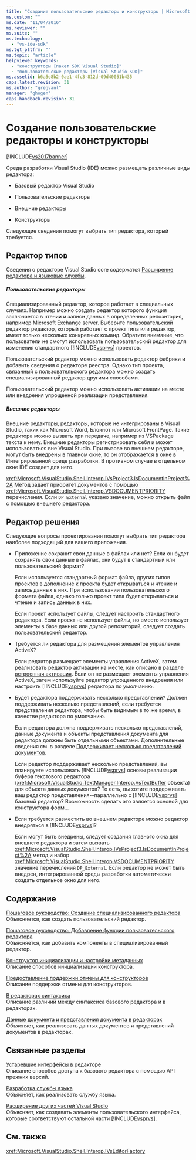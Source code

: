 ```yaml
---
title: "Создание пользовательские редакторы и конструкторы | Microsoft Docs"
ms.custom: ""
ms.date: "11/04/2016"
ms.reviewer: ""
ms.suite: ""
ms.technology: 
  - "vs-ide-sdk"
ms.tgt_pltfrm: ""
ms.topic: "article"
helpviewer_keywords: 
  - "конструкторы [пакет SDK Visual Studio]"
  - "пользовательские редакторы [Visual Studio SDK]"
ms.assetid: b6a5e8b2-0ae1-4fc3-812d-09d40051b435
caps.latest.revision: 31
ms.author: "gregvanl"
manager: "ghogen"
caps.handback.revision: 31
---
```

# Создание пользовательские редакторы и конструкторы
[!INCLUDE[vs2017banner](../code-quality/includes/vs2017banner.md)]

Среда разработки Visual Studio \(IDE\) можно размещать различные виды редактора:  
  
-   Базовый редактор Visual Studio  
  
-   Пользовательские редакторы  
  
-   Внешние редакторы  
  
-   Конструкторы  
  
 Следующие сведения помогут выбрать тип редактора, который требуется.  
  
## Редактор типов  
 Сведения о редакторе Visual Studio core содержатся [Расширение редактора и языковые службы](../extensibility/extending-the-editor-and-language-services.md).  
  
##### Пользовательские редакторы  
 Специализированный редактор, которое работает в специальных случаях. Например можно создать редактор которого функция заключается в чтении и записи данных в определенных репозитория, например Microsoft Exchange server. Выберите пользовательский редактор редактор, который работает с проект типа или редактор, имеет только несколько конкретных команд. Обратите внимание, что пользователи не смогут использовать пользовательский редактор для изменения стандартного [!INCLUDE[vsprvs](../code-quality/includes/vsprvs_md.md)] проектов.  
  
 Пользовательский редактор можно использовать редактор фабрики и добавить сведения о редакторе реестра. Однако тип проекта, связанный с пользовательского редактора можно создать специализированный редактор другими способами.  
  
 Пользовательский редактор можно использовать активации на месте или внедрения упрощенной реализации представления.  
  
##### Внешние редакторы  
 Внешние редакторы, редакторы, которые не интегрированы в Visual Studio, таких как Microsoft Word, Блокнот или Microsoft FrontPage. Такие редактора можно вызвать при передаче, например из VSPackage текста к нему. Внешние редакторы регистрировать себя и может использоваться вне Visual Studio. При вызове во внешнем редакторе, могут быть внедрены в главном окне, то он отображается в окне в Интегрированной среде разработки. В противном случае в отдельном окне IDE создает для него.  
  
 <xref:Microsoft.VisualStudio.Shell.Interop.IVsProject3.IsDocumentInProject%2A> Метод задает приоритет документов с помощью <xref:Microsoft.VisualStudio.Shell.Interop.VSDOCUMENTPRIORITY> перечисления. Если `DP_External` указано значение, можно открыть файл с помощью внешнего редактора.  
  
## Редактор решения  
 Следующие вопросы проектирования помогут выбрать тип редактора наиболее подходящий для вашего приложения.  
  
-   Приложение сохранит свои данные в файлах или нет? Если он будет сохранять свои данные в файлах, они будут в стандартный или пользовательский формат?  
  
     Если используется стандартный формат файла, других типов проектов в дополнение к проекта будет открываться и чтение и запись данных в них. При использовании пользовательского формата файла, однако только проект типа будет открываться и чтение и запись данных в них.  
  
     Если проект использует файлы, следует настроить стандартного редактора. Если проект не использует файлы, но вместо использует элементы в базе данных или другой репозиторий, следует создать пользовательский редактор.  
  
-   Требуется ли редактора для размещения элементов управления ActiveX?  
  
     Если редактор размещает элементы управления ActiveX, затем реализовать редактор активации на месте, как описано в разделе [встроенная активация](../misc/in-place-activation.md). Если он не размещает элементы управления ActiveX, затем используйте редактор упрощенного внедрения или настроить [!INCLUDE[vsprvs](../code-quality/includes/vsprvs_md.md)] редактора по умолчанию.  
  
-   Будет редактора поддерживать несколько представлений? Должен поддерживать несколько представлений, если требуется представления редактора, чтобы быть видимым в то же время, в качестве редактора по умолчанию.  
  
     Если редактора должна поддерживать несколько представлений, данные документа и объекты представления документа для редактора должны быть отдельными объектами. Дополнительные сведения см. в разделе [Поддерживает несколько представлений документов](../extensibility/supporting-multiple-document-views.md).  
  
     Если редактор поддерживает несколько представлений, вы планируете использовать [!INCLUDE[vsprvs](../code-quality/includes/vsprvs_md.md)] основы реализации буфера текстового редактора \(<xref:Microsoft.VisualStudio.TextManager.Interop.VsTextBuffer> объекта\) для объекта данных документов? То есть, вы хотите поддерживать ваш редактор представления\-\-параллельно с [!INCLUDE[vsprvs](../code-quality/includes/vsprvs_md.md)] базовый редактор? Возможность сделать это является основой для конструктора форм...  
  
-   Если требуется разместить во внешнем редакторе можно редактор внедряться в [!INCLUDE[vsprvs](../code-quality/includes/vsprvs_md.md)]?  
  
     Если могут быть внедрены, следует создания главного окна для внешнего редактора и затем вызвать <xref:Microsoft.VisualStudio.Shell.Interop.IVsProject3.IsDocumentInProject%2A> метод и набор <xref:Microsoft.VisualStudio.Shell.Interop.VSDOCUMENTPRIORITY> значение перечисления `DP_External`. Если редактор не может быть внедрен, интегрированной среды разработки автоматически создать отдельное окно для него.  
  
## Содержание  
 [Пошаговое руководство: Создание специализированного редактора](../extensibility/walkthrough-creating-a-custom-editor.md)  
 Объясняется, как создать пользовательский редактор.  
  
 [Пошаговое руководство: Добавление функции пользовательского редактора](../extensibility/walkthrough-adding-features-to-a-custom-editor.md)  
 Объясняется, как добавить компоненты в специализированный редактор.  
  
 [Конструктор инициализации и настройки метаданных](../extensibility/designer-initialization-and-metadata-configuration.md)  
 Описание способов инициализации конструктора.  
  
 [Предоставление поддержки отмены для конструкторов](../extensibility/supplying-undo-support-to-designers.md)  
 Описание поддержки отмены для конструкторов.  
  
 [В редакторах синтаксиса](../extensibility/syntax-coloring-in-custom-editors.md)  
 Описание различий между синтаксиса базового редактора и в редакторах.  
  
 [Данные документа и представления документа в редакторах](../extensibility/document-data-and-document-view-in-custom-editors.md)  
 Объясняет, как реализовать данных документов и представлений документов в редакторах.  
  
## Связанные разделы  
 [Устаревшие интерфейсы в редакторе](../extensibility/legacy-interfaces-in-the-editor.md)  
 Описание способов доступа к базового редактора с помощью API прежних версий.  
  
 [Разработка службы языка](../extensibility/internals/developing-a-legacy-language-service.md)  
 Объясняет, как реализовать службу языка.  
  
 [Расширение других частей Visual Studio](../extensibility/extending-other-parts-of-visual-studio.md)  
 Объясняет, как создавать элементы пользовательского интерфейса, которые соответствуют остальной части [!INCLUDE[vsprvs](../code-quality/includes/vsprvs_md.md)].  
  
## См. также  
 <xref:Microsoft.VisualStudio.Shell.Interop.IVsEditorFactory>